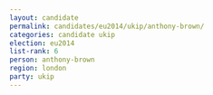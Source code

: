 ```yaml
---
layout: candidate
permalink: candidates/eu2014/ukip/anthony-brown/
categories: candidate ukip
election: eu2014
list-rank: 6
person: anthony-brown
region: london
party: ukip
---
```

